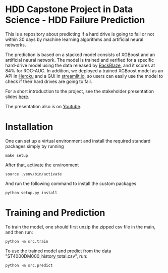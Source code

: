 # HDD Capstone Project in Data Science - HDD Failure Prediction
This is a repository about predicting if a hard drive is going to fail or not within 30 days by machine learning algorithms and artificial neural networks. 

The prediction is based on a stacked model consists of XGBoost and an artificial neural network. The model is trained and verified for a specific hard-drive model using the data released by [BackBlaze](https://www.backblaze.com/b2/hard-drive-test-data.html#downloading-the-raw-hard-drive-test-data), and it scores at 84% for ROC-AUC. In addition, we deployed a trained XGBoost model as an API in [Heroku](https://felix-roc-capstone.herokuapp.com/) and a GUI in [streamlit.io](https://share.streamlit.io/felix-roc/hdd-anomaly-detection/streamlit_frontend), so users can easily use the model to check if their hard drives are going to fail.

For a short introduction to the project, see the stakeholder presentation slides [here](https://github.com/felix-roc/hdd-anomaly-detection/blob/wcmphysics-readme-update/reports/to_fail_or_not_to_fail.pdf).

The presentation also is on [Youtube](https://www.youtube.com/watch?v=8Y4Zsu5Pjcs&t).


# Installation
One can set up a virtual environment and install the required standard packages simply by running

    make setup

After that, activate the environment

    source .venv/bin/activate

And run the following command to install the custom packages

    python setup.py install

# Training and Prediction
To train the model, one should first unzip the zipped csv file in the main, and then run:

    python -m src.train

To use the trained model and predict from the data "ST4000DM000_history_total.csv", run:

    python -m src.predict

